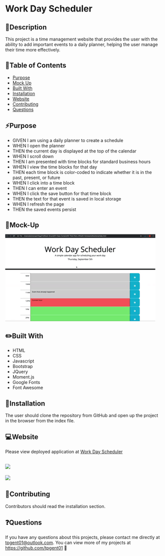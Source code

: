 # Work Day Scheduler

## 💬Description
This project is a time management website that provides the user with the ability to add important events to a daily planner, helping the user manage their time more effectively.

## 📓Table of Contents
* [Purpose](#purpose)
* [Mock Up](#mock-up)
* [Built With](#built_with)
* [Installation](#installation)
* [Website](#website)
* [Contributing](#contributing)
* [Questions](#questions)


## ⚡Purpose 

* GIVEN I am using a daily planner to create a schedule
* WHEN I open the planner
* THEN the current day is displayed at the top of the calendar
* WHEN I scroll down
* THEN I am presented with time blocks for standard business hours
* WHEN I view the time blocks for that day
* THEN each time block is color-coded to indicate whether it is in the past, present, or future
* WHEN I click into a time block
* THEN I can enter an event
* WHEN I click the save button for that time block
* THEN the text for that event is saved in local storage
* WHEN I refresh the page
* THEN the saved events persist


## 🎨Mock-Up
![](mockup.gif)


## :pencil2:Built With
* HTML
* CSS
* Javascript
* Bootstrap
* JQuery
* Moment.js
* Google Fonts
* Font Awesome


## 🔌Installation
The user should clone the repository from GitHub and open up the project in the browser from the index file.


## 💻Website
Please view deployed application at [Work Day Scheduler](https://tpgent01.github.io/work-day-scheduler/)

<br>![](website-1.gif)</br>
<br>![](website-2.gif)</br>


## 📌Contributing
Contributors should read the installation section.


## ❓Questions
If you have any questions about this projects, please contact me directly at tpgent01@outlook.com. 
You can view more of my projects at https://github.com/tpgent01 👾
